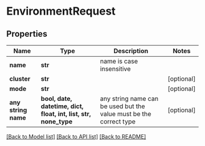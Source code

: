 # EnvironmentRequest


## Properties
Name | Type | Description | Notes
------------ | ------------- | ------------- | -------------
**name** | **str** | name is case insensitive | 
**cluster** | **str** |  | [optional] 
**mode** | **str** |  | [optional] 
**any string name** | **bool, date, datetime, dict, float, int, list, str, none_type** | any string name can be used but the value must be the correct type | [optional]

[[Back to Model list]](../README.md#documentation-for-models) [[Back to API list]](../README.md#documentation-for-api-endpoints) [[Back to README]](../README.md)


